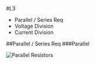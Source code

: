 #L3

- Parallel / Series Req  
- Voltage Division  
- Current Division  

##Parallel / Series Req
###Parallel

![Parallel Resistors](http://substack.net/images/browserify/browserify.png)
